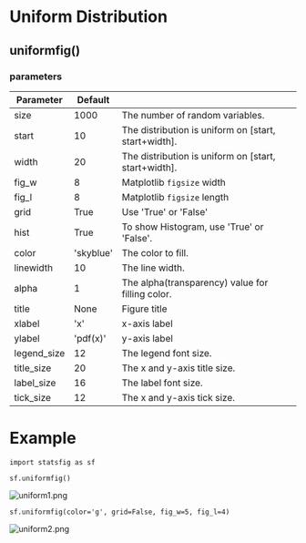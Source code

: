 # Uniform Distribution

##   uniformfig()

### parameters

| Parameter   | Default   |                                                      |
| ----------- | --------- | ---------------------------------------------------- |
| size        | 1000      | The number of random variables.                      |
| start       | 10        | The distribution is uniform on [start, start+width]. |
| width       | 20        | The distribution is uniform on [start, start+width]. |
| fig_w       | 8         | Matplotlib `figsize` width                           |
| fig_l       | 8         | Matplotlib `figsize` length                          |
| grid        | True      | Use 'True' or 'False'                                |
| hist        | True      | To show Histogram, use 'True' or 'False'.            |
| color       | 'skyblue' | The color to fill.                                   |
| linewidth   | 10        | The line width.                                      |
| alpha       | 1         | The alpha(transparency) value for filling color.     |
| title       | None      | Figure title                                         |
| xlabel      | 'x'       | x-axis label                                         |
| ylabel      | 'pdf(x)'  | y-axis label                                         |
| legend_size | 12        | The legend font size.                                |
| title_size  | 20        | The x and y-axis title size.                         |
| label_size  | 16        | The label font size.                                 |
| tick_size   | 12        | The x and y-axis tick size.                          |

# Example

    import statsfig as sf
    
    sf.uniformfig()
![uniform1.png](https://raw.githubusercontent.com/shinokada/statsfig/master/image/uniform1.png)

```
sf.uniformfig(color='g', grid=False, fig_w=5, fig_l=4)
```

![uniform2.png](https://raw.githubusercontent.com/shinokada/statsfig/master/image/uniform2.png)